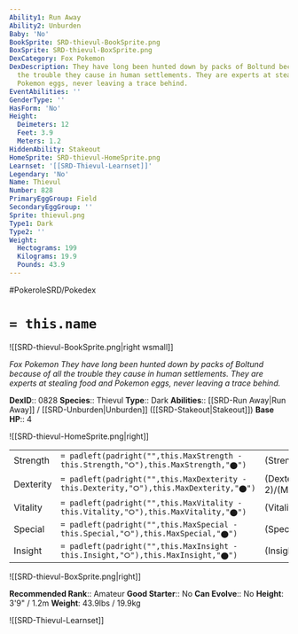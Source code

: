 ```yaml
---
Ability1: Run Away
Ability2: Unburden
Baby: 'No'
BookSprite: SRD-thievul-BookSprite.png
BoxSprite: SRD-thievul-BoxSprite.png
DexCategory: Fox Pokemon
DexDescription: They have long been hunted down by packs of Boltund because of all
  the trouble they cause in human settlements. They are experts at stealing food and
  Pokemon eggs, never leaving a trace behind.
EventAbilities: ''
GenderType: ''
HasForm: 'No'
Height:
  Deimeters: 12
  Feet: 3.9
  Meters: 1.2
HiddenAbility: Stakeout
HomeSprite: SRD-thievul-HomeSprite.png
Learnset: '[[SRD-Thievul-Learnset]]'
Legendary: 'No'
Name: Thievul
Number: 828
PrimaryEggGroup: Field
SecondaryEggGroup: ''
Sprite: thievul.png
Type1: Dark
Type2: ''
Weight:
  Hectograms: 199
  Kilograms: 19.9
  Pounds: 43.9
---
```


#PokeroleSRD/Pokedex

# `= this.name`

![[SRD-thievul-BookSprite.png|right wsmall]]

*Fox Pokemon*
*They have long been hunted down by packs of Boltund because of all the trouble they cause in human settlements. They are experts at stealing food and Pokemon eggs, never leaving a trace behind.*

**DexID**:: 0828
**Species**:: Thievul
**Type**:: Dark
**Abilities**:: [[SRD-Run Away|Run Away]] / [[SRD-Unburden|Unburden]] ([[SRD-Stakeout|Stakeout]])
**Base HP**:: 4

![[SRD-thievul-HomeSprite.png|right]]

|           |                                                                                        |                                          |
| --------- | -------------------------------------------------------------------------------------- | ---------------------------------------- |
| Strength  | `= padleft(padright("",this.MaxStrength - this.Strength,"⭘"),this.MaxStrength,"⬤")`    | (Strength::2)/(MaxStrength::4)   |
| Dexterity | `= padleft(padright("",this.MaxDexterity - this.Dexterity,"⭘"),this.MaxDexterity,"⬤")` | (Dexterity:: 2)/(MaxDexterity::5) |
| Vitality  | `= padleft(padright("",this.MaxVitality - this.Vitality,"⭘"),this.MaxVitality,"⬤")`    | (Vitality::2)/(MaxVitality::4)   |
| Special   | `= padleft(padright("",this.MaxSpecial - this.Special,"⭘"),this.MaxSpecial,"⬤")`       | (Special::2)/(MaxSpecial::5)     |
| Insight   | `= padleft(padright("",this.MaxInsight - this.Insight,"⭘"),this.MaxInsight,"⬤")`       | (Insight::2)/(MaxInsight::5)     |

![[SRD-thievul-BoxSprite.png|right]]

**Recommended Rank**:: Amateur
**Good Starter**:: No
**Can Evolve**:: No
**Height**: 3'9" / 1.2m
**Weight**: 43.9lbs / 19.9kg

![[SRD-Thievul-Learnset]]